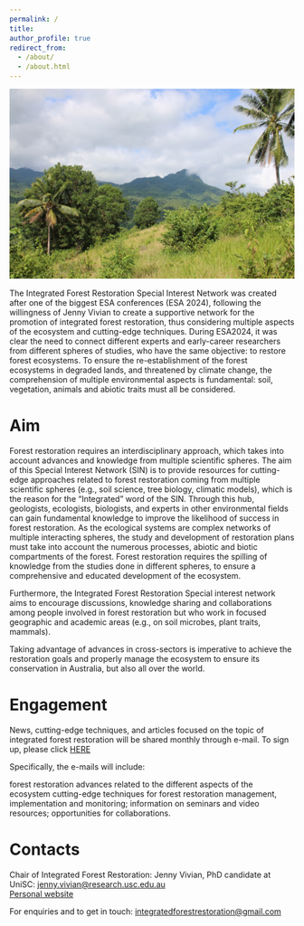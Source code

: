 ```yaml
---
permalink: /
title: 
author_profile: true
redirect_from: 
  - /about/
  - /about.html
---
```

![WebsiteHomepage.jpg"](images/WebsiteHomepage.jpg)

The Integrated Forest Restoration Special Interest Network was created after one of the biggest ESA conferences (ESA 2024), following the willingness of Jenny Vivian to create a supportive network for the promotion of integrated forest restoration, thus considering multiple aspects of the ecosystem and cutting-edge techniques. During ESA2024, it was clear the need to connect different experts and early-career researchers from different spheres of studies, who have the same objective: to restore forest ecosystems. To ensure the re-establishment of the forest ecosystems in degraded lands, and threatened by climate change, the comprehension of multiple environmental aspects is fundamental: soil, vegetation, animals and abiotic traits must all be considered. 

Aim
======
Forest restoration requires an interdisciplinary approach, which takes into account advances and knowledge from multiple scientific spheres. The aim of this Special Interest Network (SIN) is to provide resources for cutting-edge approaches related to forest restoration coming from multiple scientific spheres (e.g., soil science, tree biology, climatic models), which is the reason for the “Integrated” word of the SIN. Through this hub, geologists, ecologists, biologists, and experts in other environmental fields can gain fundamental knowledge to improve the likelihood of success in forest restoration. As the ecological systems are complex networks of multiple interacting spheres, the study and development of restoration plans must take into account the numerous processes, abiotic and biotic compartments of the forest. Forest restoration requires the spilling of knowledge from the studies done in different spheres, to ensure a comprehensive and educated development of the ecosystem. 

Furthermore, the Integrated Forest Restoration Special interest network aims to encourage discussions, knowledge sharing and collaborations among people involved in forest restoration but who work in focused geographic and academic areas (e.g., on soil microbes, plant traits, mammals). 

Taking advantage of advances in cross-sectors is imperative to achieve the restoration goals and properly manage the ecosystem to ensure its conservation in Australia, but also all over the world. 

Engagement
==========
News, cutting-edge techniques, and articles focused on the topic of integrated forest restoration will be shared monthly through e-mail. To sign up, please click [HERE](https://forms.gle/p3d73G8iZhdXVwvN7) 

Specifically, the e-mails will include: 

forest restoration advances related to the different aspects of the ecosystem
cutting-edge techniques for forest restoration management, implementation and monitoring; 
information on seminars and video resources; 
opportunities for collaborations.

Contacts
======
Chair of Integrated Forest Restoration: Jenny Vivian, PhD candidate at UniSC: jenny.vivian@research.usc.edu.au                                                                 
[Personal website](https://jennyvivian99.github.io/)

For enquiries and to get in touch: integratedforestrestoration@gmail.com 
